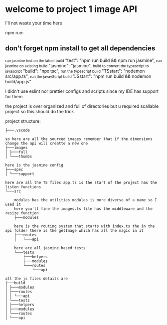 <h1> welcome to project 1 image API </h1>
I'll not waste your time here

npm run:

<h2> don't forget npm install to get all dependencies </h2>
    <small>run jasmine test on the latest build</small>
    "test": "npm run build && npm run jasmine",
    <small>run jasmine on existing build</small>
    "jasmine": "jasmine",
    <small>build to convert the typescript to javascript</small> 
    "build": "npx tsc",
    <small>run the typescript build</small>
    "TSstart": "nodemon src/app.ts",
    <small>run the javavScript build</small>
    "JSstart": "npm run build && nodemon build/app.js"

I didn't use eslint nor prettier configs and scripts since my IDE has support for them

the project is over organized and full of directories but u required scallable project so this should do the trick

project structure:

    ├───.vscode

    so here are all the sourced images remember that if the dimensions change the api will creatte a new one  
    ├───images
    │ ├───full
    │ └───thumbs

    here is the jasmine config
    ├───spec
    │ └───support

    here are all the TS files app.ts is the start of the project has the listen functions
    └───src

        modules has the utilities modules is more diverse of a name so I used it
        here you'll fine the images.ts file has the middleware and the resize function
        ├───modules

        here is the routing system that starts with index.ts the in the api folder there is the getImage which has all the magic in it
        ├───routes
        │   └───api

        here are all jasmine based tests
        └───tests
            ├───helpers
            ├───modules
            └───routes
                └───api

    all the js files details are
    ├───build
    │ ├───modules
    │ ├───routes
    │ │ └───api
    │ └───tests
    │ ├───helpers
    │ ├───modules
    │ └───routes
    │ └───api
